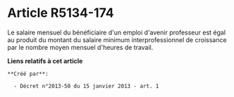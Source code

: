 # Article R5134-174

Le salaire mensuel du bénéficiaire d'un emploi d'avenir professeur est égal au produit du montant du salaire minimum
interprofessionnel de croissance par le nombre moyen mensuel d'heures de travail.

**Liens relatifs à cet article**

	**Créé par**:

	  - Décret n°2013-50 du 15 janvier 2013 - art. 1
